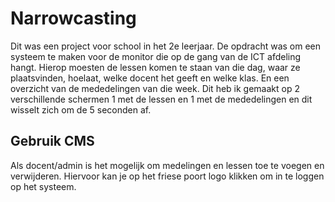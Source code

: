 # Narrowcasting

Dit was een project voor school in het 2e leerjaar. De opdracht was om een systeem te maken voor de monitor die op de gang van de ICT afdeling hangt. 
Hierop moesten de lessen komen te staan van die dag, waar ze plaatsvinden, hoelaat, welke docent het geeft en welke klas. En een overzicht van de mededelingen van die week.
Dit heb ik gemaakt op 2 verschillende schermen 1 met de lessen en 1 met de mededelingen en dit wisselt zich om de 5 seconden af.

## Gebruik CMS

Als docent/admin is het mogelijk om medelingen en lessen toe te voegen en verwijderen. 
Hiervoor kan je op het friese poort logo klikken om in te loggen op het systeem.
